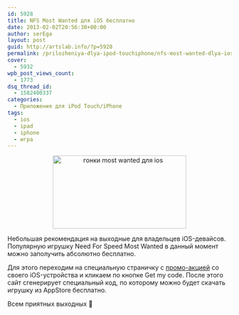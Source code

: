```yaml
---
id: 5928
title: NFS Most Wanted для iOS бесплатно
date: 2013-02-02T20:56:30+00:00
author: serEga
layout: post
guid: http://artslab.info/?p=5928
permalink: /prilozheniya-dlya-ipod-touchiphone/nfs-most-wanted-dlya-ios-besplatno/
cover:
  - 5932
wpb_post_views_count:
  - 1773
dsq_thread_id:
  - 1582400337
categories:
  - Приложения для iPod Touch/iPhone
tags:
  - ios
  - ipad
  - iphone
  - игра
---
```

<center>
  <a href="http://img.artslab.info/most_wanted_dlya_ios_besplatno.jpg"><img src="http://img.artslab.info/most_wanted_dlya_ios_besplatno-300x165.jpg" alt="гонки most wanted для ios" title="most_wanted_dlya_ios_besplatno" width="300" height="165" class="aligncenter size-medium wp-image-5929" srcset="http://img.artslab.info/most_wanted_dlya_ios_besplatno-300x165.jpg 300w, http://img.artslab.info/most_wanted_dlya_ios_besplatno-1024x565.jpg 1024w, http://img.artslab.info/most_wanted_dlya_ios_besplatno.jpg 1512w" sizes="(max-width: 300px) 100vw, 300px" /></a>
</center>

Небольшая рекомендация на выходные для владельцев iOS-девайсов. Популярную игрушку Need For Speed Most Wanted в данный момент можно заполучить абсолютно бесплатно. 
  
Для этого переходим на специальную страничку с [промо-акцией](http://www.ign.com/prime/promo/needforspeed) со своего iOS-устройства и кликаем по кнопке Get my code. После этого сайт сгенерирует специальный код, по которому можно будет скачать игрушку из AppStore бесплатно. 
  
Всем приятных выходных 🙂